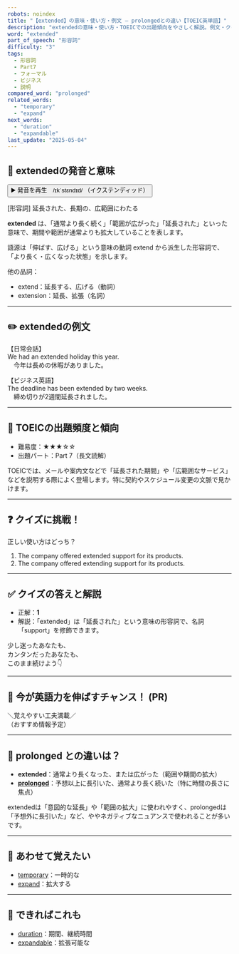 ```yaml
---
robots: noindex
title: "【extended】の意味・使い方・例文 ― prolongedとの違い【TOEIC英単語】"
description: "extendedの意味・使い方・TOEICでの出題傾向をやさしく解説。例文・クイズ付きでprolongedとの違いもわかりやすく学べます。"
word: "extended"
part_of_speech: "形容詞"
difficulty: "3"
tags:
  - 形容詞
  - Part7
  - フォーマル
  - ビジネス
  - 説明
compared_word: "prolonged"
related_words:
  - "temporary"
  - "expand"
next_words:
  - "duration"
  - "expandable"
last_update: "2025-05-04"
---
```


## 🔰 extendedの発音と意味

<button class="play-audio" onclick="playTTS('extended')">
  <span class="play-audio-main">
    ▶️ 発音を再生　/ɪkˈstɛndɪd/
  </span>
  <span class="play-audio-sub">
    （イクステンディッド）
  </span>
</button>

[形容詞] 延長された、長期の、広範囲にわたる

**extended** は、「通常より長く続く」「範囲が広がった」「延長された」といった意味で、期間や範囲が通常よりも拡大していることを表します。

語源は「伸ばす、広げる」という意味の動詞 extend から派生した形容詞で、「より長く・広くなった状態」を示します。

他の品詞：  
- extend：延長する、広げる（動詞）
- extension：延長、拡張（名詞）

---

## ✏️ extendedの例文

【日常会話】  
We had an extended holiday this year.  
　今年は長めの休暇がありました。

【ビジネス英語】  
The deadline has been extended by two weeks.  
　締め切りが2週間延長されました。

---

## 🎯 TOEICの出題頻度と傾向

- 難易度：★★★☆☆
- 出題パート：Part 7（長文読解）

TOEICでは、メールや案内文などで「延長された期間」や「広範囲なサービス」などを説明する際によく登場します。特に契約やスケジュール変更の文脈で見かけます。

---

## ❓ クイズに挑戦！

正しい使い方はどっち？

1. The company offered extended support for its products.  
2. The company offered extending support for its products.

---

## ✅ クイズの答えと解説

- 正解：**1**
- 解説：「extended」は「延長された」という意味の形容詞で、名詞「support」を修飾できます。

少し迷ったあなたも、  
カンタンだったあなたも、  
このまま続けよう👇️

---

## 🚀 今が英語力を伸ばすチャンス！ (PR)

<div class="info-center">
＼覚えやすい工夫満載／<br>  
（おすすめ情報予定）
</div>

---

## 🤔  prolonged との違いは？

- **extended**：通常より長くなった、または広がった（範囲や期間の拡大）
- **[prolonged](/word/prolonged)**：予想以上に長引いた、通常より長く続いた（特に時間の長さに焦点）

extendedは「意図的な延長」や「範囲の拡大」に使われやすく、prolongedは「予想外に長引いた」など、ややネガティブなニュアンスで使われることが多いです。

---

## 🧩 あわせて覚えたい

- [temporary](/word/temporary)：一時的な
- [expand](/word/expand)：拡大する

---

## 📖 できればこれも

- [duration](/word/duration)：期間、継続時間
- [expandable](/word/expandable)：拡張可能な

<!-- cvid: aid00_bid29 -->
